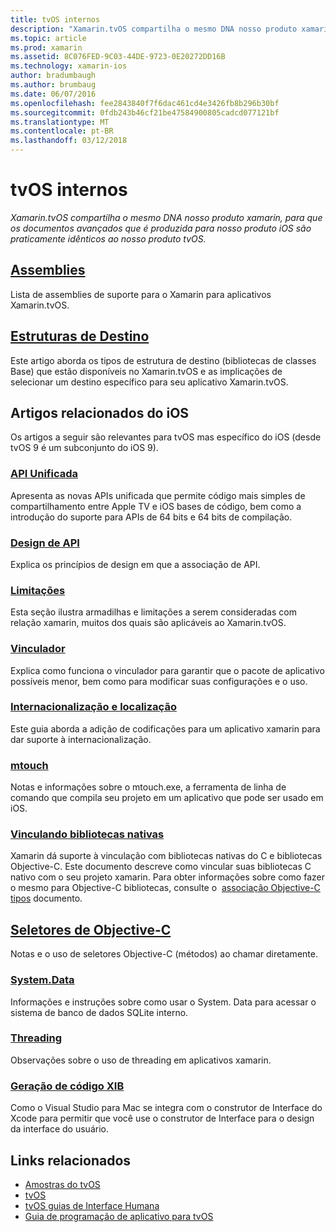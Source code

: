 ```yaml
---
title: tvOS internos
description: "Xamarin.tvOS compartilha o mesmo DNA nosso produto xamarin, para que os documentos avançados que é produzida para nosso produto iOS são praticamente idênticos ao nosso produto tvOS."
ms.topic: article
ms.prod: xamarin
ms.assetid: 8C076FED-9C03-44DE-9723-0E20272DD16B
ms.technology: xamarin-ios
author: bradumbaugh
ms.author: brumbaug
ms.date: 06/07/2016
ms.openlocfilehash: fee2843840f7f6dac461cd4e3426fb8b296b30bf
ms.sourcegitcommit: 0fdb243b46cf21be47584900805cadcd077121bf
ms.translationtype: MT
ms.contentlocale: pt-BR
ms.lasthandoff: 03/12/2018
---
```

# <a name="tvos-internals"></a>tvOS internos

_Xamarin.tvOS compartilha o mesmo DNA nosso produto xamarin, para que os documentos avançados que é produzida para nosso produto iOS são praticamente idênticos ao nosso produto tvOS._


##  <a name="assembliesiostvosinternalsassembliesmd"></a>[Assemblies](~/ios/tvos/internals/assemblies.md)

Lista de assemblies de suporte para o Xamarin para aplicativos Xamarin.tvOS.

##  <a name="target-frameworksiostvosinternalsframeworksmd"></a>[Estruturas de Destino](~/ios/tvos/internals/frameworks.md)

Este artigo aborda os tipos de estrutura de destino (bibliotecas de classes Base) que estão disponíveis no Xamarin.tvOS e as implicações de selecionar um destino específico para seu aplicativo Xamarin.tvOS.

## <a name="related-ios-articles"></a>Artigos relacionados do iOS

Os artigos a seguir são relevantes para tvOS mas específico do iOS (desde tvOS 9 é um subconjunto do iOS 9).

###  <a name="unified-apicross-platformmaciosunifiedindexmd"></a>[API Unificada](~/cross-platform/macios/unified/index.md)

Apresenta as novas APIs unificada que permite código mais simples de compartilhamento entre Apple TV e iOS bases de código, bem como a introdução do suporte para APIs de 64 bits e 64 bits de compilação.  

###  <a name="api-designiosinternalsapi-designindexmd"></a>[Design de API](~/ios/internals/api-design/index.md)

Explica os princípios de design em que a associação de API.

###  <a name="limitationsiosinternalslimitationsmd"></a>[Limitações](~/ios/internals/limitations.md)

Esta seção ilustra armadilhas e limitações a serem consideradas com relação xamarin, muitos dos quais são aplicáveis ao Xamarin.tvOS.

###  <a name="linkeriosdeploy-testlinkermd"></a>[Vinculador](~/ios/deploy-test/linker.md)

Explica como funciona o vinculador para garantir que o pacote de aplicativo possíveis menor, bem como para modificar suas configurações e o uso.

###  <a name="localization-and-internationalizationiosapp-fundamentalslocalizationindexmd"></a>[Internacionalização e localização](~/ios/app-fundamentals/localization/index.md)

Este guia aborda a adição de codificações para um aplicativo xamarin para dar suporte à internacionalização.

###  <a name="mtouchiosdeploy-testmtouchmd"></a>[mtouch](~/ios/deploy-test/mtouch.md)

Notas e informações sobre o mtouch.exe, a ferramenta de linha de comando que compila seu projeto em um aplicativo que pode ser usado em iOS.

###  <a name="linking-native-librariesiosplatformnative-interopmd"></a>[Vinculando bibliotecas nativas](~/ios/platform/native-interop.md)

Xamarin dá suporte à vinculação com bibliotecas nativas do C e bibliotecas Objective-C. Este documento descreve como vincular suas bibliotecas C nativo com o seu projeto xamarin. Para obter informações sobre como fazer o mesmo para Objective-C bibliotecas, consulte o&nbsp; [associação Objective-C tipos](~/ios/platform/binding-objective-c/index.md)&nbsp;documento.

##  <a name="objective-c-selectorsiosinternalsobjective-c-selectorsmd"></a>[Seletores de Objective-C](~/ios/internals/objective-c-selectors.md)

Notas e o uso de seletores Objective-C (métodos) ao chamar diretamente.

###  <a name="systemdataiosdata-cloudsystemdatamd"></a>[System.Data](~/ios/data-cloud/system.data.md)

Informações e instruções sobre como usar o System. Data para acessar o sistema de banco de dados SQLite interno.

###  <a name="threadingiosapp-fundamentalsthreadingmd"></a>[Threading](~/ios/app-fundamentals/threading.md)

Observações sobre o uso de threading em aplicativos xamarin.

###  <a name="xib-code-generationiosinternalsxib-code-generationmd"></a>[Geração de código XIB](~/ios/internals/xib-code-generation.md)

Como o Visual Studio para Mac se integra com o construtor de Interface do Xcode para permitir que você use o construtor de Interface para o design da interface do usuário.



## <a name="related-links"></a>Links relacionados

- [Amostras do tvOS](https://developer.xamarin.com/samples/tvos/all/)
- [tvOS](https://developer.apple.com/tvos/)
- [tvOS guias de Interface Humana](https://developer.apple.com/tvos/human-interface-guidelines/)
- [Guia de programação de aplicativo para tvOS](https://developer.apple.com/library/prerelease/tvos/documentation/General/Conceptual/AppleTV_PG/)
